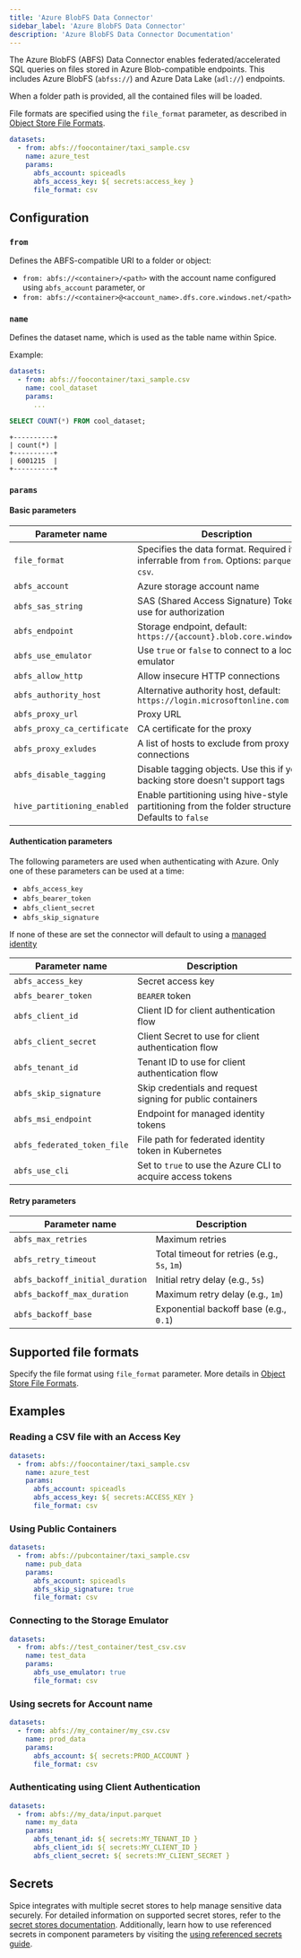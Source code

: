 ```yaml
---
title: 'Azure BlobFS Data Connector'
sidebar_label: 'Azure BlobFS Data Connector'
description: 'Azure BlobFS Data Connector Documentation'
---
```


The Azure BlobFS (ABFS) Data Connector enables federated/accelerated SQL queries on files stored in Azure Blob-compatible endpoints. This includes Azure BlobFS (`abfss://`) and Azure Data Lake (`adl://`) endpoints.

When a folder path is provided, all the contained files will be loaded.

File formats are specified using the `file_format` parameter, as described in [Object Store File Formats](/components/data-connectors/index.md#object-store-file-formats).

```yaml
datasets:
  - from: abfs://foocontainer/taxi_sample.csv
    name: azure_test
    params:
      abfs_account: spiceadls
      abfs_access_key: ${ secrets:access_key }
      file_format: csv
```

## Configuration

### `from`

Defines the ABFS-compatible URI to a folder or object:

- `from: abfs://<container>/<path>` with the account name configured using `abfs_account` parameter, or 
- `from: abfs://<container>@<account_name>.dfs.core.windows.net/<path>`

### `name`

Defines the dataset name, which is used as the table name within Spice.

Example:
```yaml
datasets:
  - from: abfs://foocontainer/taxi_sample.csv
    name: cool_dataset
    params:
      ...
```

```sql
SELECT COUNT(*) FROM cool_dataset;
```

```shell
+----------+
| count(*) |
+----------+
| 6001215  |
+----------+
```

### `params`

#### Basic parameters

| Parameter name              | Description                                                                                      |
| --------------------------- | ------------------------------------------------------------------------------------------------ |
| `file_format`               | Specifies the data format. Required if not inferrable from `from`. Options: `parquet`, `csv`.    |
| `abfs_account`              | Azure storage account name                                                                       |
| `abfs_sas_string`           | SAS (Shared Access Signature) Token to use for authorization                                     |
| `abfs_endpoint`             | Storage endpoint, default: `https://{account}.blob.core.windows.net`                             |
| `abfs_use_emulator`         | Use `true` or `false` to connect to a local emulator                                             |
| `abfs_allow_http`           | Allow insecure HTTP connections                                                                  |
| `abfs_authority_host`       | Alternative authority host, default: `https://login.microsoftonline.com`                         |
| `abfs_proxy_url`            | Proxy URL                                                                                        |
| `abfs_proxy_ca_certificate` | CA certificate for the proxy                                                                     |
| `abfs_proxy_exludes`        | A list of hosts to exclude from proxy connections                                                |
| `abfs_disable_tagging`      | Disable tagging objects. Use this if your backing store doesn't support tags                     |
| `hive_partitioning_enabled` | Enable partitioning using hive-style partitioning from the folder structure. Defaults to `false` |


#### Authentication parameters

The following parameters are used when authenticating with Azure. Only one of these parameters can be used at a time:

* `abfs_access_key`
* `abfs_bearer_token`
* `abfs_client_secret`
* `abfs_skip_signature`

If none of these are set the connector will default to using a [managed identity](https://learn.microsoft.com/en-us/entra/identity/managed-identities-azure-resources/overview)

| Parameter name              | Description                                                 |
| --------------------------- | ----------------------------------------------------------- |
| `abfs_access_key`           | Secret access key                                           |
| `abfs_bearer_token`         | `BEARER` token                                              |
| `abfs_client_id`            | Client ID for client authentication flow                    |
| `abfs_client_secret`        | Client Secret to use for client authentication flow         |
| `abfs_tenant_id`            | Tenant ID to use for client authentication flow             |
| `abfs_skip_signature`       | Skip credentials and request signing for public containers  |
| `abfs_msi_endpoint`         | Endpoint for managed identity tokens                        |
| `abfs_federated_token_file` | File path for federated identity token in Kubernetes        |
| `abfs_use_cli`              | Set to `true` to use the Azure CLI to acquire access tokens |

#### Retry parameters

| Parameter name                  | Description                                  |
| ------------------------------- | -------------------------------------------- |
| `abfs_max_retries`              | Maximum retries                              |
| `abfs_retry_timeout`            | Total timeout for retries (e.g., `5s`, `1m`) |
| `abfs_backoff_initial_duration` | Initial retry delay (e.g., `5s`)             |
| `abfs_backoff_max_duration`     | Maximum retry delay (e.g., `1m`)             |
| `abfs_backoff_base`             | Exponential backoff base (e.g., `0.1`)       |

## Supported file formats

Specify the file format using `file_format` parameter. More details in [Object Store File Formats](/components/data-connectors/index.md#object-store-file-formats).

## Examples

### Reading a CSV file with an Access Key

```yaml
datasets:
  - from: abfs://foocontainer/taxi_sample.csv
    name: azure_test
    params:
      abfs_account: spiceadls
      abfs_access_key: ${ secrets:ACCESS_KEY }
      file_format: csv
```

### Using Public Containers

```yaml
datasets:
  - from: abfs://pubcontainer/taxi_sample.csv
    name: pub_data
    params:
      abfs_account: spiceadls
      abfs_skip_signature: true
      file_format: csv
```

### Connecting to the Storage Emulator

```yaml
datasets:
  - from: abfs://test_container/test_csv.csv
    name: test_data
    params:
      abfs_use_emulator: true
      file_format: csv
```

### Using secrets for Account name

```yaml
datasets:
  - from: abfs://my_container/my_csv.csv
    name: prod_data
    params:
      abfs_account: ${ secrets:PROD_ACCOUNT }
      file_format: csv
```

### Authenticating using Client Authentication

```yaml
datasets:
  - from: abfs://my_data/input.parquet
    name: my_data
    params:
      abfs_tenant_id: ${ secrets:MY_TENANT_ID }
      abfs_client_id: ${ secrets:MY_CLIENT_ID }
      abfs_client_secret: ${ secrets:MY_CLIENT_SECRET }
```

## Secrets

Spice integrates with multiple secret stores to help manage sensitive data securely. For detailed information on supported secret stores, refer to the [secret stores documentation](/components/secret-stores). Additionally, learn how to use referenced secrets in component parameters by visiting the [using referenced secrets guide](/components/secret-stores#using-secrets).